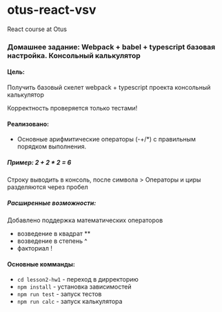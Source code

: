 # otus-react-vsv
React course at Otus

### Домашнее задание: Webpack + babel + typescript базовая настройка. Консольный калькулятор

#### Цель:
Получить базовый скелет webpack + typescript проекта
консольный калькулятор

Корректность проверяется только тестами!

#### Реализовано:
- Основные арифмитические операторы (-+/*) с правильным порядком выполнения.

##### Пример: 2 + 2 * 2 = 6
Строку выводить в консоль, после символа >
Операторы и циры разделяются через пробел

##### Расширенные возможности:
Добавлено поддержка математических операторов
- возведение в квадрат **
- возведение в степень ^ 
- факториал !

#### Основные комманды:
- `cd lesson2-hw1` - переход в дирректорию
- `npm install` - установка зависимостей
- `npm run test` - запуск тестов
- `npm run calc` - запуск калькулятора